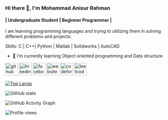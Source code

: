 ### Hi there 👋, I'm Mohammad Anisur Rahman
#### | Undergraduate Student | Beginner Programmer |
I am learning programming languages and trying to utilizing them in solving different problems and projects.

Skills: C | C++| Python | Matlab | Solidworks | AutoCAD

- 🌱 I’m currently learning Object oriented programming and Data structure 


[<img src='https://cdn.jsdelivr.net/npm/simple-icons@3.0.1/icons/github.svg' alt='github' height='40'>](https://github.com/Anis17006)  [<img src='https://cdn.jsdelivr.net/npm/simple-icons@3.0.1/icons/linkedin.svg' alt='linkedin' height='40'>](https://www.linkedin.com/in/mdanisurrahman/)  [<img src='https://cdn.jsdelivr.net/npm/simple-icons@3.0.1/icons/facebook.svg' alt='facebook' height='40'>](https://www.facebook.com/anisur771)  [<img src='https://cdn.jsdelivr.net/npm/simple-icons@3.0.1/icons/icloud.svg' alt='website' height='40'>](https://mdanisurrahman.wixsite.com/mysite)  [<img src='https://cdn.jsdelivr.net/npm/simple-icons@3.0.1/icons/codeforces.svg' alt='codeforces' height='40'>](https://codeforces.com/profile/Md-Anisur-Rahman)  [<img src='https://cdn.jsdelivr.net/npm/simple-icons@3.0.1/icons/leetcode.svg' alt='leetcode' height='40'>](https://leetcode.com/Mohammad_Anisur_Rahman/)  

[![Top Langs](https://github-readme-stats.vercel.app/api/top-langs/?username=Anis17006)](https://github.com/anuraghazra/github-readme-stats)

![GitHub stats](https://github-readme-stats.vercel.app/api?username=Anis17006&show_icons=true)  

![GitHub Activity Graph](https://activity-graph.herokuapp.com/graph?username=Anis17006)  

![Profile views](https://gpvc.arturio.dev/Anis17006)  
